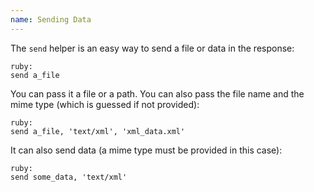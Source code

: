 ```yaml
---
name: Sending Data
---
```


The `send` helper is an easy way to send a file or data in the response:

    ruby:
    send a_file

You can pass it a file or a path. You can also pass the file name and the mime type (which is guessed if not provided):

    ruby:
    send a_file, 'text/xml', 'xml_data.xml'

It can also send data (a mime type must be provided in this case):

    ruby:
    send some_data, 'text/xml'

